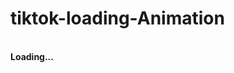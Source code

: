 # tiktok-loading-Animation

<!DOCTYPE html>
<html lang="en">
<head>
    <meta charset="UTF-8">
    <meta http-equiv="X-UA-Compatible" content="IE=edge">
    <meta name="viewport" content="width=device-width, initial-scale=1.0">
    <title>TikTok loading animation</title>
    <!-- Link to your stylesheet -->
    <link rel="stylesheet" href="load.css">
</head>
<body>
  <!-- This span element will be the container for the loader -->
  <span class="loader"></span><br>
  <b><span>Loading...</span></b>
</body>
</html>
